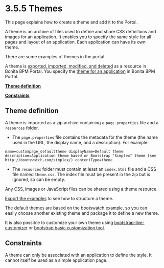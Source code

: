 # 3.5.5 Themes

This page explains how to create a theme and add it to the Portal.


A theme is an archive of files used to define and share CSS definitions and images for an application.
It enables you to specify the same style for all pages and layout of an application.
Each application can have its own theme.


There are some examples of themes in the portal.


A theme is [exported, imported, modified, and deleted](/resources-management) as a resource in Bonita BPM Portal. You specify the [theme for an application](/applications.md#theme) in Bonita BPM Portal.


**[Theme definition](#theme_definition)**

**[Constraints](#constraints)**

## Theme definition


A theme is imported as a zip archive containing a `page.properties` file and a `resources` folder.

* The `page.properties` file contains the metadata for the theme (the name used in the URL, the display name, and a description). For example: 

`
name=custompage_defaulttheme
displayName=Default theme
description=Application theme based on Bootstrap "Simplex" theme (see http://bootswatch.com/simplex/)
contentType=theme
`

* The `resources` folder must contain at least an `index.html` file and a CSS file named `theme.css`. The index file must be present in the zip but is ignored, so can be empty.

Any CSS, images or JavaScript files can be shared using a theme resource.


[Export the examples](#export) to see how to structure a theme.

The default themes are based on the [bootswatch example](https://bootswatch.com/), so you can easily choose another existing theme and package it to define a new theme. 

It is also possible to customize your own theme using [bootstrap-live-customizer](http://bootstrap-live-customizer.com/) or [bootstrap basic customization tool](http://getbootstrap.com/customize/).


## Constraints

A theme can only be associated with an application to define the style. It cannot itself be used as a simple application page.
